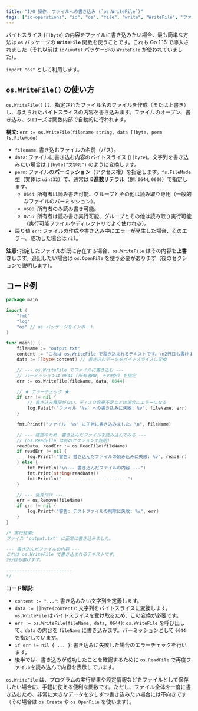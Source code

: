 ```yaml
---
title: "I/O 操作: ファイルへの書き込み (`os.WriteFile`)"
tags: ["io-operations", "io", "os", "file", "write", "WriteFile", "ファイル書き込み", "パーミッション"]
---
```


バイトスライス (`[]byte`) の内容をファイルに書き込みたい場合、最も簡単な方法は `os` パッケージの **`WriteFile`** 関数を使うことです。これも Go 1.16 で導入されました（それ以前は `io/ioutil` パッケージの `WriteFile` が使われていました）。

`import "os"` として利用します。

## `os.WriteFile()` の使い方

`os.WriteFile()` は、指定されたファイル名のファイルを作成（または上書き）し、与えられたバイトスライスの内容を書き込みます。ファイルのオープン、書き込み、クローズは関数内部で自動的に行われます。

**構文:** `err := os.WriteFile(filename string, data []byte, perm fs.FileMode)`

*   `filename`: 書き込むファイルの名前（パス）。
*   `data`: ファイルに書き込む内容のバイトスライス (`[]byte`)。文字列を書き込みたい場合は `[]byte("文字列")` のように変換します。
*   `perm`: ファイルの**パーミッション**（アクセス権）を指定します。`fs.FileMode` 型（実体は `uint32`）で、通常は **8進数リテラル**（例: `0644`, `0600`）で指定します。
    *   `0644`: 所有者は読み書き可能、グループとその他は読み取り専用（一般的なファイルのパーミッション）。
    *   `0600`: 所有者のみ読み書き可能。
    *   `0755`: 所有者は読み書き実行可能、グループとその他は読み取り実行可能（実行可能ファイルやディレクトリでよく使われる）。
*   戻り値 `err`: ファイルの作成や書き込み中にエラーが発生した場合、そのエラー。成功した場合は `nil`。

**注意:** 指定したファイルが既に存在する場合、`os.WriteFile` はその内容を**上書き**します。追記したい場合は `os.OpenFile` を使う必要があります（後のセクションで説明します）。

## コード例

```go title="os.WriteFile の使用例"
package main

import (
	"fmt"
	"log"
	"os" // os パッケージをインポート
)

func main() {
	fileName := "output.txt"
	content := "これは os.WriteFile で書き込まれるテキストです。\n2行目も書けます。\n"
	data := []byte(content) // 書き込むデータをバイトスライスに変換

	// --- os.WriteFile でファイルに書き込む ---
	// パーミッションは 0644 (所有者RW, その他R) を指定
	err := os.WriteFile(fileName, data, 0644)

	// ★ エラーチェック ★
	if err != nil {
		// 書き込み権限がない、ディスク容量不足などの場合にエラーになる
		log.Fatalf("ファイル '%s' への書き込みに失敗: %v", fileName, err)
	}

	fmt.Printf("ファイル '%s' に正常に書き込みました。\n", fileName)

	// --- 確認のため、書き込んだファイルを読み込んでみる ---
	// (os.ReadFile は前のセクションで説明)
	readData, readErr := os.ReadFile(fileName)
	if readErr != nil {
		log.Printf("警告: 書き込んだファイルの読み込みに失敗: %v", readErr)
	} else {
		fmt.Println("\n--- 書き込んだファイルの内容 ---")
		fmt.Print(string(readData))
		fmt.Println("-------------------------")
	}

	// --- 後片付け ---
	err = os.Remove(fileName)
	if err != nil {
		log.Printf("警告: テストファイルの削除に失敗: %v", err)
	}
}

/* 実行結果:
ファイル 'output.txt' に正常に書き込みました。

--- 書き込んだファイルの内容 ---
これは os.WriteFile で書き込まれるテキストです。
2行目も書けます。

-------------------------
*/
```

**コード解説:**

*   `content := "..."`: 書き込みたい文字列を定義します。
*   `data := []byte(content)`: 文字列をバイトスライスに変換します。`os.WriteFile` はバイトスライスを受け取るため、この変換が必要です。
*   `err := os.WriteFile(fileName, data, 0644)`: `os.WriteFile` を呼び出して、`data` の内容を `fileName` に書き込みます。パーミッションとして `0644` を指定しています。
*   `if err != nil { ... }`: 書き込みに失敗した場合のエラーチェックを行います。
*   後半では、書き込みが成功したことを確認するために `os.ReadFile` で再度ファイルを読み込んで内容を表示しています。

`os.WriteFile` は、プログラムの実行結果や設定情報などをファイルとして保存したい場合に、手軽に使える便利な関数です。ただし、ファイル全体を一度に書き込むため、非常に大きなデータを少しずつ書き込みたい場合には不向きです（その場合は `os.Create` や `os.OpenFile` を使います）。